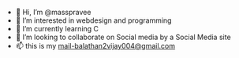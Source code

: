 - 👋 Hi, I’m @masspravee
- 👀 I’m interested in webdesign and programming
- 🌱 I’m currently learning C
- 💞️ I’m looking to collaborate on Social media by a Social Media site
- 📫 this is my mail-balathan2vijay004@gmail.com

<!---
masspravee/masspravee is a ✨ special ✨ repository because its `README.md` (this file) appears on your GitHub profile.
You can click the Preview link to take a look at your changes.
--->
